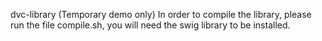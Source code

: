 d v c - l i b r a r y  (Temporary demo only) 
 
 In order to compile the library, please run the file compile.sh, you will need the swig library to be installed. 
